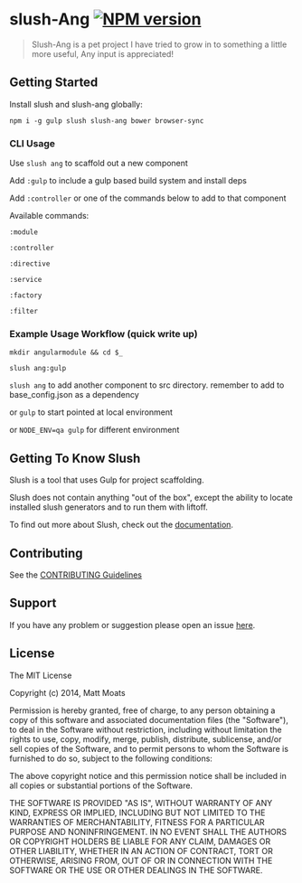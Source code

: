 # slush-Ang [![NPM version](https://badge-me.herokuapp.com/api/npm/slush-ang.png)](http://badges.enytc.com/for/npm/slush-ang)

> Slush-Ang is a pet project I have tried to grow in to something a little more useful, Any input is appreciated!

## Getting Started

Install slush and slush-ang globally:

`npm i -g gulp slush slush-ang bower browser-sync`

### CLI Usage
Use `slush ang` to scaffold out a new component

Add `:gulp` to include a gulp based build system and install deps

Add `:controller` or one of the commands below to add to that component

Available commands:

`:module`

`:controller`

`:directive`

`:service`

`:factory`

`:filter`

### Example Usage Workflow (quick write up)

`mkdir angularmodule && cd $_`

`slush ang:gulp`

`slush ang` to add another component to src directory.  remember to add to base_config.json as a dependency

or `gulp` to start pointed at local environment

or `NODE_ENV=qa gulp` for different environment

## Getting To Know Slush

Slush is a tool that uses Gulp for project scaffolding.

Slush does not contain anything "out of the box", except the ability to locate installed slush generators and to run them with liftoff.

To find out more about Slush, check out the [documentation](https://github.com/klei/slush).

## Contributing

See the [CONTRIBUTING Guidelines](https://github.com/mattmoats/slush-ang/blob/master/CONTRIBUTING.md)

## Support
If you have any problem or suggestion please open an issue [here](https://github.com/mattmoats/slush-ang/issues).

## License

The MIT License

Copyright (c) 2014, Matt Moats

Permission is hereby granted, free of charge, to any person
obtaining a copy of this software and associated documentation
files (the "Software"), to deal in the Software without
restriction, including without limitation the rights to use,
copy, modify, merge, publish, distribute, sublicense, and/or sell
copies of the Software, and to permit persons to whom the
Software is furnished to do so, subject to the following
conditions:

The above copyright notice and this permission notice shall be
included in all copies or substantial portions of the Software.

THE SOFTWARE IS PROVIDED "AS IS", WITHOUT WARRANTY OF ANY KIND,
EXPRESS OR IMPLIED, INCLUDING BUT NOT LIMITED TO THE WARRANTIES
OF MERCHANTABILITY, FITNESS FOR A PARTICULAR PURPOSE AND
NONINFRINGEMENT. IN NO EVENT SHALL THE AUTHORS OR COPYRIGHT
HOLDERS BE LIABLE FOR ANY CLAIM, DAMAGES OR OTHER LIABILITY,
WHETHER IN AN ACTION OF CONTRACT, TORT OR OTHERWISE, ARISING
FROM, OUT OF OR IN CONNECTION WITH THE SOFTWARE OR THE USE OR
OTHER DEALINGS IN THE SOFTWARE.
